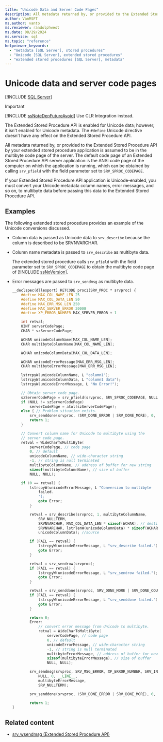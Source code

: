 ```yaml
---
title: "Unicode Data and Server Code Pages"
description: All metadata returned by, or provided to the Extended Stored Procedure API is assumed to be in the multibyte code page of the server.
author: VanMSFT
ms.author: vanto
ms.reviewer: randolphwest
ms.date: 08/29/2024
ms.service: sql
ms.topic: "reference"
helpviewer_keywords:
  - "metadata [SQL Server], stored procedures"
  - "Unicode [SQL Server], extended stored procedures"
  - "extended stored procedures [SQL Server], metadata"
---
```

# Unicode data and server code pages

[!INCLUDE [SQL Server](../../includes/applies-to-version/sqlserver.md)]

> [!IMPORTANT]  
> [!INCLUDE [ssNoteDepFutureAvoid](../../includes/ssnotedepfutureavoid-md.md)] Use CLR Integration instead.

The Extended Stored Procedure API is enabled for Unicode data; however, it isn't enabled for Unicode metadata. The `#define` Unicode directive doesn't have any effect on the Extended Stored Procedure API.

All metadata returned by, or provided to the Extended Stored Procedure API by your extended stored procedure application is assumed to be in the multibyte code page of the server. The default code page of an Extended Stored Procedure API server application is the ANSI code page of the computer on which the application is running, which can be obtained by calling `srv_pfield` with the field parameter set to `SRV_SPROC_CODEPAGE`.

If your Extended Stored Procedure API application is Unicode-enabled, you must convert your Unicode metadata column names, error messages, and so on, to multibyte data before passing this data to the Extended Stored Procedure API.

## Examples

The following extended stored procedure provides an example of the Unicode conversions discussed.

- Column data is passed as Unicode data to `srv_describe` because the column is described to be SRVNVARCHAR.

- Column name metadata is passed to `srv_describe` as multibyte data.

  The extended stored procedure calls `srv_pfield` with the field parameter set to `SRV_SPROC_CODEPAGE` to obtain the multibyte code page of [!INCLUDE [ssNoVersion](../../includes/ssnoversion-md.md)].

- Error messages are passed to `srv_sendmsg` as multibyte data.

  ```cpp
  __declspec(dllexport) RETCODE proc1(SRV_PROC * srvproc) {
      #define MAX_COL_NAME_LEN 25
      #define MAX_COL_DATA_LEN 50
      #define MAX_ERR_MSG_LEN 250
      #define MAX_SERVER_ERROR 20000
      #define XP_ERROR_NUMBER MAX_SERVER_ERROR + 1
  
      int retval;
      UINT serverCodePage;
      CHAR * szServerCodePage;
  
      WCHAR unicodeColumnName[MAX_COL_NAME_LEN];
      CHAR multibyteColumnName[MAX_COL_NAME_LEN];
  
      WCHAR unicodeColumnData[MAX_COL_DATA_LEN];
  
      WCHAR unicodeErrorMessage[MAX_ERR_MSG_LEN];
      CHAR multibyteErrorMessage[MAX_ERR_MSG_LEN];
  
      lstrcpyW(unicodeColumnName, L "column1");
      lstrcpyW(unicodeColumnData, L "column1 data");
      lstrcpyW(unicodeErrorMessage, L "No Error!");
  
      // Obtain server code page.
      szServerCodePage = srv_pfield(srvproc, SRV_SPROC_CODEPAGE, NULL);
      if (NULL != szServerCodePage)
          serverCodePage = atol(szServerCodePage);
      else { // Problem situation exists.
          srv_senddone(srvproc, (SRV_DONE_ERROR | SRV_DONE_MORE), 0, 0);
          return 1;
      }
  
      // Convert column name for Unicode to multibyte using the
      // server code page.
      retval = WideCharToMultiByte(
          serverCodePage, // code page
          0, // default
          unicodeColumnName, // wide-character string
          -1, // string is null terminated
          multibyteColumnName, // address of buffer for new string
          sizeof(multibyteColumnName), // size of buffer
          NULL, NULL);
  
      if (0 == retval) {
          lstrcpyW(unicodeErrorMessage, L "Conversion to multibyte
              failed.
              ");
              goto Error;
          }
  
          retval = srv_describe(srvproc, 1, multibyteColumnName,
              SRV_NULLTERM,
              SRVNVARCHAR, MAX_COL_DATA_LEN * sizeof(WCHAR), // destination
              SRVNVARCHAR, lstrlenW(unicodeColumnData) * sizeof(WCHAR),
              unicodeColumnData); //source
  
          if (FAIL == retval) {
              lstrcpyW(unicodeErrorMessage, L "srv_describe failed.");
              goto Error;
          }
  
          retval = srv_sendrow(srvproc);
          if (FAIL == retval) {
              lstrcpyW(unicodeErrorMessage, L "srv_sendrow failed.");
              goto Error;
          }
  
          retval = srv_senddone(srvproc, SRV_DONE_MORE | SRV_DONE_COUNT, 0, 1);
          if (FAIL == retval) {
              lstrcpyW(unicodeErrorMessage, L "srv_senddone failed.");
              goto Error;
          }
  
          return 0;
          Error:
              // convert error message from Unicode to multibyte.
              retval = WideCharToMultiByte(
                  serverCodePage, // code page
                  0, // default
                  unicodeErrorMessage, // wide-character string
                  -1, // string is null terminated
                  multibyteErrorMessage, // address of buffer for new string
                  sizeof(multibyteErrorMessage), // size of buffer
                  NULL, NULL);
  
          srv_sendmsg(srvproc, SRV_MSG_ERROR, XP_ERROR_NUMBER, SRV_INFO, 1,
              NULL, 0, __LINE__,
              multibyteErrorMessage,
              SRV_NULLTERM);
  
          srv_senddone(srvproc, (SRV_DONE_ERROR | SRV_DONE_MORE), 0, 0);
  
          return 1;
  }
  ```

## Related content

- [srv_wsendmsg (Extended Stored Procedure API)](../extended-stored-procedures-reference/srv-wsendmsg-extended-stored-procedure-api.md)
